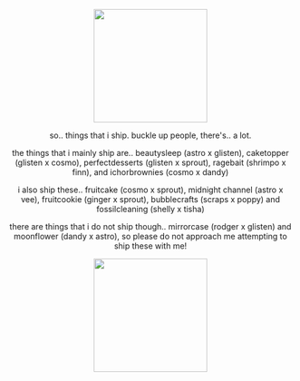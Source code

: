 <p align="center">
<img src=https://files.catbox.moe/ef91ta.jpg width=200 height=200>
</p>
<p align="center">
so.. things that i ship. buckle up people, there's.. a lot.
</p>
<p align="center">
the things that i mainly ship are.. beautysleep (astro x glisten), caketopper (glisten x cosmo), perfectdesserts (glisten x sprout), ragebait (shrimpo x finn), and ichorbrownies (cosmo x dandy)
</p>
<p align="center">
i also ship these.. fruitcake (cosmo x sprout), midnight channel (astro x vee), fruitcookie (ginger x sprout), bubblecrafts (scraps x poppy) and fossilcleaning (shelly x tisha)
</p>
<p align="center">
there are things that i do not ship though.. mirrorcase (rodger x glisten) and moonflower (dandy x astro), so please do not approach me attempting to ship these with me!
</p>
<p align="center">
<img src=https://files.catbox.moe/523w97.jpg width=200 height=200>
</p>
